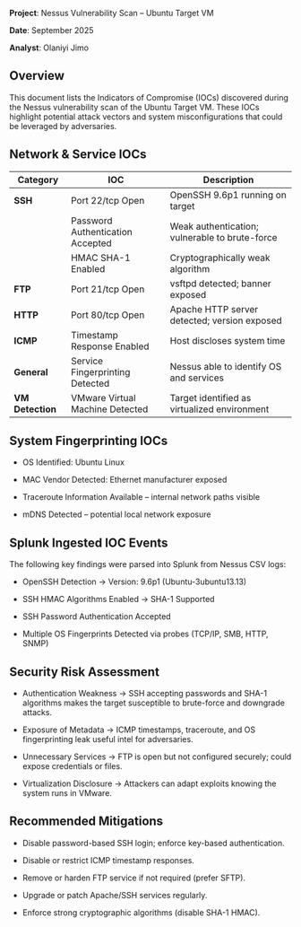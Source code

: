 **Project**: Nessus Vulnerability Scan – Ubuntu Target VM

**Date**: September 2025

**Analyst**: Olaniyi Jimo

## Overview

This document lists the Indicators of Compromise (IOCs) discovered during the Nessus vulnerability scan of the Ubuntu Target VM. These IOCs highlight potential attack vectors and system misconfigurations that could be leveraged by adversaries.

## Network & Service IOCs
| Category        | IOC                           | Description                                   |
|-----------------|-------------------------------|-----------------------------------------------|
| **SSH**         | Port 22/tcp Open              | OpenSSH 9.6p1 running on target               |
|                 | Password Authentication Accepted | Weak authentication; vulnerable to brute-force |
|                 | HMAC SHA-1 Enabled            | Cryptographically weak algorithm              |
| **FTP**         | Port 21/tcp Open              | vsftpd detected; banner exposed               |
| **HTTP**        | Port 80/tcp Open              | Apache HTTP server detected; version exposed  |
| **ICMP**        | Timestamp Response Enabled    | Host discloses system time                    |
| **General**     | Service Fingerprinting Detected | Nessus able to identify OS and services       |
| **VM Detection**| VMware Virtual Machine Detected | Target identified as virtualized environment |

## System Fingerprinting IOCs

- OS Identified: Ubuntu Linux

- MAC Vendor Detected: Ethernet manufacturer exposed

- Traceroute Information Available – internal network paths visible

- mDNS Detected – potential local network exposure

## Splunk Ingested IOC Events

The following key findings were parsed into Splunk from Nessus CSV logs:

- OpenSSH Detection → Version: 9.6p1 (Ubuntu-3ubuntu13.13)

- SSH HMAC Algorithms Enabled → SHA-1 Supported

- SSH Password Authentication Accepted

- Multiple OS Fingerprints Detected via probes (TCP/IP, SMB, HTTP, SNMP)

## Security Risk Assessment

- Authentication Weakness → SSH accepting passwords and SHA-1 algorithms makes the target susceptible to brute-force and downgrade attacks.

- Exposure of Metadata → ICMP timestamps, traceroute, and OS fingerprinting leak useful intel for adversaries.

- Unnecessary Services → FTP is open but not configured securely; could expose credentials or files.

- Virtualization Disclosure → Attackers can adapt exploits knowing the system runs in VMware.

## Recommended Mitigations

- Disable password-based SSH login; enforce key-based authentication.

- Disable or restrict ICMP timestamp responses.

- Remove or harden FTP service if not required (prefer SFTP).

- Upgrade or patch Apache/SSH services regularly.

- Enforce strong cryptographic algorithms (disable SHA-1 HMAC).
